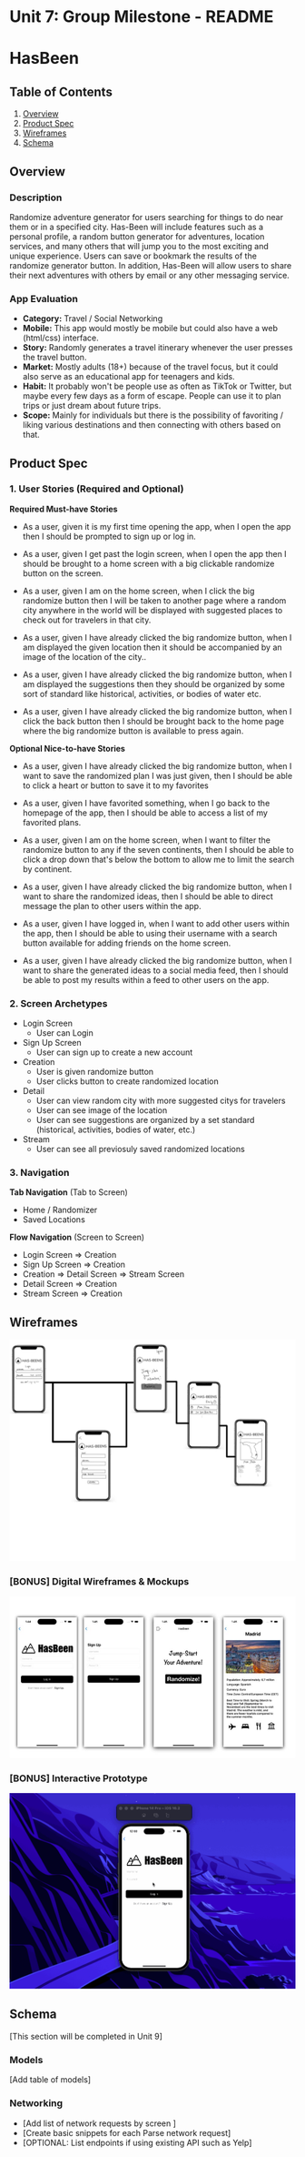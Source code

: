 Unit 7: Group Milestone - README
===

# HasBeen

## Table of Contents
1. [Overview](#Overview)
1. [Product Spec](#Product-Spec)
1. [Wireframes](#Wireframes)
2. [Schema](#Schema)

## Overview
### Description


Randomize adventure generator for users searching for things to do near them or in a specified city. Has-Been will include features such as a personal profile, a random button generator for adventures, location services, and many others that will jump you to the most exciting and unique experience. Users can save or bookmark the results of the randomize generator button. In addition, Has-Been will allow users to share their next adventures with others by email or any other messaging service. 


### App Evaluation
- **Category:** Travel / Social Networking
- **Mobile:** This app would mostly be mobile but could also have a web (html/css) interface.
- **Story:** Randomly generates a travel itinerary whenever the user presses the travel button.
- **Market:** Mostly adults (18+) because of the travel focus, but it could also serve as an educational app for teenagers and kids.
- **Habit:** It probably won't be people use as often as TikTok or Twitter, but maybe every few days as a form of escape. People can use it to plan trips or just dream about future trips.
- **Scope:** Mainly for individuals but there is the possibility of favoriting / liking various destinations and then connecting with others based on that.

## Product Spec

### 1. User Stories (Required and Optional)

**Required Must-have Stories**


* As a user, given it is my first time opening the app, when I open the app then I should be prompted to sign up or log in.

* As a user, given I get past the login screen, when I open the app then I should be brought to a home screen with a big clickable randomize button on the screen.

* As a user, given I am on the home screen, when I click the big randomize button then I will be taken to another page where a random city anywhere in the world will be displayed with suggested places to check out for travelers in that city.

* As a user, given I have already clicked the big randomize button, when I am displayed the given location then it should be accompanied by an image of the location of the city..

* As a user, given I have already clicked the big randomize button, when I am displayed the suggestions then they should be organized by some sort of standard like historical, activities, or bodies of water etc.

* As a user, given I have already clicked the big randomize button, when I click the back button then I should be brought back to the home page where the big randomize button is available to press again.


**Optional Nice-to-have Stories**

* As a user, given I have already clicked the big randomize button, when I want to save the randomized plan I was just given, then I should be able to click a heart or button to save it to my favorites

* As a user, given I have favorited something, when I go back to the homepage of the app, then I should be able to access a list of my favorited plans.

* As a user, given I am on the home screen, when I want to filter the randomize button to any if the seven continents, then I should be able to click a drop down that's below the bottom to allow me to limit the search by continent.

* As a user, given I have already clicked the big randomize button, when I want to share the randomized ideas, then I should be able to direct message the plan to other users within the app.

* As a user, given I have logged in, when I want to add other users within the app, then I should be able to using their username with a search button available for adding friends on the home screen.

* As a user, given I have already clicked the big randomize button, when I want to share the generated ideas to a social media feed, then I should be able to post my results within a feed to other users on the app.


### 2. Screen Archetypes

* Login Screen
   * User can Login
* Sign Up Screen
   * User can sign up to create a new account
* Creation
   * User is given randomize button
   * User clicks button to create randomized location
* Detail
   * User can view random city with more suggested citys for travelers
   * User can see image of the location
   * User can see suggestions are organized by a set standard (historical, activities, bodies of water, etc.)
* Stream
   * User can see all previosuly saved randomized locations


### 3. Navigation

**Tab Navigation** (Tab to Screen)

* Home / Randomizer
* Saved Locations


**Flow Navigation** (Screen to Screen)

* Login Screen
   => Creation
* Sign Up Screen
   => Creation
* Creation
   => Detail Screen
   => Stream Screen
* Detail Screen
    => Creation
* Stream Screen
   => Creation

## Wireframes
![](wireframe.jpeg)

### [BONUS] Digital Wireframes & Mockups
![](mockups.jpeg)

### [BONUS] Interactive Prototype
![](prototype-walkthrough.gif)



## Schema 
[This section will be completed in Unit 9]
### Models
[Add table of models]
### Networking
- [Add list of network requests by screen ]
- [Create basic snippets for each Parse network request]
- [OPTIONAL: List endpoints if using existing API such as Yelp]
